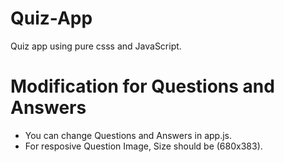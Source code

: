 # Quiz-App
Quiz app using pure csss and JavaScript.

# Modification for Questions and Answers
- You can change Questions and Answers in app.js. 
- For resposive Question Image, Size should be (680x383).



